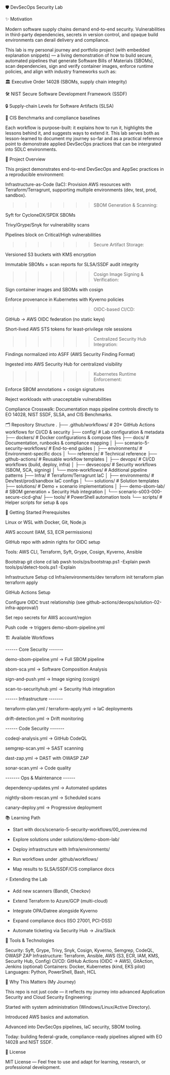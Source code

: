 🛡️ DevSecOps Security Lab

✨ Motivation

Modern software supply chains demand end-to-end security. Vulnerabilities in third-party dependencies, secrets in version control, and opaque build environments can derail delivery and compliance.

This lab is my personal journey and portfolio project (with embedded explanation snippets) — a living demonstration of how to build secure, automated pipelines that generate Software Bills of Materials (SBOMs), scan dependencies, sign and verify container images, enforce runtime policies, and align with industry frameworks such as:

🏛️ Executive Order 14028 (SBOMs, supply chain integrity)

🛠️ NIST Secure Software Development Framework (SSDF)

🔒 Supply-chain Levels for Software Artifacts (SLSA)

🧩 CIS Benchmarks and compliance baselines

Each workflow is purpose-built: it explains how to run it, highlights the lessons behind it, and suggests ways to extend it. This lab serves both as lesson-learned to document my journey so-far and as a practical reference point to demonstrate applied DevSecOps practices that can be intergrated into SDLC environments. 

🧩 Project Overview

This project demonstrates end-to-end DevSecOps and AppSec practices in a reproducible environment:

Infrastructure-as-Code (IaC):
Provision AWS resources with Terraform/Terragrunt, supporting multiple environments (dev, test, prod, sandbox).


>>>>>>> SBOM Generation & Scanning:

Syft for CycloneDX/SPDX SBOMs

Trivy/Grype/Snyk for vulnerability scans

Pipelines block on Critical/High vulnerabilities


>>>>>>>  Secure Artifact Storage:

Versioned S3 buckets with KMS encryption

Immutable SBOMs + scan reports for SLSA/SSDF audit integrity


>>>>>>> Cosign Image Signing & Verification:

Sign container images and SBOMs with cosign

Enforce provenance in Kubernetes with Kyverno policies


>>>>>>> OIDC-based CI/CD:

GitHub → AWS OIDC federation (no static keys)

Short-lived AWS STS tokens for least-privilege role sessions


>>>>>>> Centralized Security Hub Integration:

Findings normalized into ASFF (AWS Security Finding Format)

Ingested into AWS Security Hub for centralized visibility


>>>>>>> Kubernetes Runtime Enforcement:

Enforce SBOM annotations + cosign signatures

Reject workloads with unacceptable vulnerabilities


Compliance Crosswalk:
Documentation maps pipeline controls directly to EO 14028, NIST SSDF, SLSA, and CIS Benchmarks.


🗂️ Repository Structure
.
├── .github/workflows/   # 20+ GitHub Actions workflows for CI/CD & security
├── config/              # Lab configuration & metadata
├── dockers/             # Docker configurations & compose files
├── docs/                # Documentation, runbooks & compliance mapping
│   ├── scenario-5-security-workflows/  # End-to-end guides
│   ├── environments/    # Environment-specific docs
│   └── reference/       # Technical reference
├── github-actions/      # Reusable workflow templates
│   ├── devops/          # CI/CD workflows (build, deploy, infra)
│   ├── devsecops/       # Security workflows (SBOM, SCA, signing)
│   └── more-workflows/  # Additional pipeline patterns
├── Infra/               # Terraform/Terragrunt IaC
│   ├── environments/    # Dev/test/prod/sandbox IaC configs
│   └── solutions/       # Solution templates
├── solutions/           # Demo + scenario implementations
│   ├── demo-sbom-lab/   # SBOM generation + Security Hub integration
│   └── scenario-s003-000-secure-cicd-gha/
├── tools/               # PowerShell automation tools
└── scripts/             # Helper scripts for setup & ops


🚀 Getting Started
Prerequisites

Linux or WSL with Docker, Git, Node.js

AWS account (IAM, S3, ECR permissions)

GitHub repo with admin rights for OIDC setup

Tools: AWS CLI, Terraform, Syft, Grype, Cosign, Kyverno, Ansible

Bootstrap
git clone <your-repo-url>
cd lab
pwsh tools/ps/bootstrap.ps1 -Explain
pwsh tools/ps/detect-tools.ps1 -Explain

Infrastructure Setup
cd Infra/environments/dev
terraform init
terraform plan
terraform apply

GitHub Actions Setup

Configure OIDC trust relationship (see github-actions/devops/solution-02-infra-approval/)

Set repo secrets for AWS account/region

Push code → triggers demo-sbom-pipeline.yml

🏗️ Available Workflows

------ Core Security -------

demo-sbom-pipeline.yml → Full SBOM pipeline

sbom-sca.yml → Software Composition Analysis

sign-and-push.yml → Image signing (cosign)

scan-to-securityhub.yml → Security Hub integration

------ Infrastructure -------

terraform-plan.yml / terraform-apply.yml → IaC deployments

drift-detection.yml → Drift monitoring

------ Code Security -------

codeql-analysis.yml → GitHub CodeQL

semgrep-scan.yml → SAST scanning

dast-zap.yml → DAST with OWASP ZAP

sonar-scan.yml → Code quality

 ------- Ops & Maintenance ------ 

dependency-updates.yml → Automated updates

nightly-sbom-rescan.yml → Scheduled scans

canary-deploy.yml → Progressive deployment

📚 Learning Path

- Start with docs/scenario-5-security-workflows/00_overview.md

- Explore solutions under solutions/demo-sbom-lab/

- Deploy infrastructure with Infra/environments/

- Run workflows under .github/workflows/

- Map results to SLSA/SSDF/CIS compliance docs

⚡ Extending the Lab

+ Add new scanners (Bandit, Checkov)

+ Extend Terraform to Azure/GCP (multi-cloud)

+ Integrate OPA/Datree alongside Kyverno

+ Expand compliance docs (ISO 27001, PCI-DSS)

+ Automate ticketing via Security Hub → Jira/Slack

🔧 Tools & Technologies

Security: Syft, Grype, Trivy, Snyk, Cosign, Kyverno, Semgrep, CodeQL, OWASP ZAP
Infrastructure: Terraform, Ansible, AWS (S3, ECR, IAM, KMS, Security Hub, Config)
CI/CD: GitHub Actions (OIDC → AWS), GitAction, Jenkins (optional)
Containers: Docker, Kubernetes (kind, EKS pilot)
Languages: Python, PowerShell, Bash, HCL

🎯 Why This Matters (My Journey)

This repo is not just code — it reflects my journey into advanced Application Security and Cloud Security Engineering:

Started with system administration (Windows/Linux/Active Directory).

Introduced AWS basics and automation.

Advanced into DevSecOps pipelines, IaC security, SBOM tooling.

Today: building federal-grade, compliance-ready pipelines aligned with EO 14028 and NIST SSDF.

📜 License

MIT License — Feel free to use and adapt for learning, research, or professional development.
